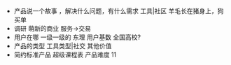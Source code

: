 - 产品说一个故事 ，解决什么问题，有什么需求  工具|社区 羊毛长在猪身上，狗买单
-  调研  萌新的商业 服务->交易
- 用户在哪 一级一级的
东理 用户基数 全国高校?
- 产品的类型 工具类型|社交 其他价值
- 简约标准产品 超级课程表
  产品难度
  11